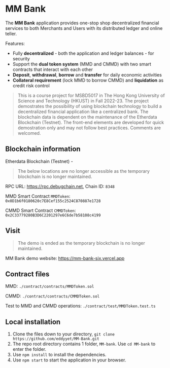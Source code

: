 # MM Bank
The **MM Bank** application provides one-stop shop decentralized financial services to both Merchants and Users with its distributed ledger and online teller.

Features:
- Fully **decentralized** - both the application and ledger balances - for security
- Support the **dual token system** (MMD and CMMD) with two smart contracts that interact with each other
- **Deposit**, **withdrawal**, **borrow** and **transfer** for daily economic activities
- **Collateral requirement** (lock MMD to borrow CMMD) and **liquidation** as credit risk control


> This is a course project for MSBD5017 in The Hong Kong University of Science and Technology (HKUST) in Fall 2022-23. The project demostrates the possibility of using blockchain technology to build a decentralized financial application like a centralized bank. The blockchain data is dependent on the maintenance of the Etherdata Blockchain (Testnet). The front-end elements are developed for quick demostration only and may not follow best practices. Comments are welcomed.


## Blockchain information

Etherdata Blockchain (Testnet) - 
> The below locations are no longer accessible as the temporary blockchain is no longer maintained.

RPC URL: https://rpc.debugchain.net, Chain ID: `8348`

MMD Smart Contract `MMDToken`: `0x0D1b6f0180620c7E8Cef155c2524C870887e1728`

CMMD Smart Contract `CMMDToken`: `0x2C33779280B3D6C2201297e6C6de7b58108c4199`

## Visit
> The demo is ended as the temporary blockchain is no longer maintained.

MM Bank demo website: https://mm-bank-six.vercel.app

## Contract files

MMD: `./contract/contracts/MMDToken.sol`

CMMD: `./contract/contracts/CMMDToken.sol`

Test to MMD and CMMD operations: `./contract/test/MMDToken.test.ts`

## Local installation 
1. Clone the files down to your directory, `git clone https://github.com/eddyyet/MM-Bank.git`
2. The repo root directory contains 1 folder, `MM-bank`. Use `cd MM-bank` to enter the folder.
3. Use `npm install` to install the dependencies.
4. Use `npm start` to start the application in your browser.
